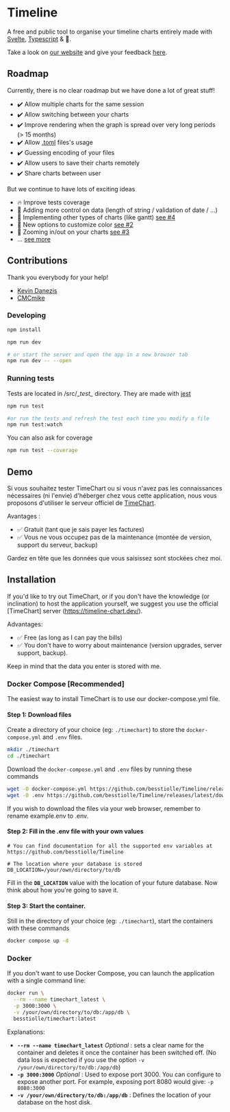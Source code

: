 # Timeline
A free and public tool to organise your timeline charts entirely made with [Svelte](https://svelte.dev/), [Typescript](https://www.typescriptlang.org/) & 💖.

Take a look on [our website](https://timeline-chart.dev/) and give your feedback [here](https://github.com/besstiolle/Timeline/issues).

## Roadmap

Currently, there is no clear roadmap but we have done a lot of great stuff!

 * ✔️ Allow multiple charts for the same session
 * ✔️ Allow switching between your charts
 * ✔️ Improve rendering when the graph is spread over very long periods (> 15 months)
 * ✔️ Allow [.toml](https://github.com/toml-lang/toml) files's usage
 * ✔️ Guessing encoding of your files
 * ✔️ Allow users to save their charts remotely
 * ✔️ Share charts between user

But we continue to have lots of exciting ideas
 
 * 🔥 Improve tests coverage
 * 📅 Adding more control on data (length of string / validation of date / ...)
 * 📅 Implementing other types of charts (like gantt) [see #4](https://github.com/besstiolle/Timeline/issues/4)
 * 📅 New options to customize color [see #2](https://github.com/besstiolle/Timeline/issues/2)
 * 📅 Zooming in/out on your charts  [see #3](https://github.com/besstiolle/Timeline/issues/3)
 * ... [see more](https://github.com/besstiolle/Timeline/issues)

## Contributions

Thank you everybody for your help! 

* [Kevin Danezis](https://github.com/besstiolle)
* [CMCmike](https://github.com/CMCmike)

### Developing

```bash
npm install

npm run dev

# or start the server and open the app in a new browser tab
npm run dev -- --open
```

### Running tests

Tests are located in /src/\__test\__ directory. They are made with [jest](https://jestjs.io/fr/)

```bash
npm run test

#or run the tests and refresh the test each time you modify a file
npm run test:watch

```

You can also ask for coverage 

```bash
npm run test --coverage
```

## Demo

Si vous souhaitez tester TimeChart ou si vous n'avez pas les connaissances nécessaires (ni l'envie) d'héberger chez vous cette application, nous vous proposons d'utiliser le serveur officiel de [TimeChart](https://timeline-chart.dev/).

Avantages : 
 * ✅ Gratuit (tant que je sais payer les factures)
 * ✅ Vous ne vous occupez pas de la maintenance (montée de version, support du serveur, backup)

Gardez en tête que les données que vous saisissez sont stockées chez moi.

## Installation

If you'd like to try out TimeChart, or if you don't have the knowledge (or inclination) to host the application yourself, we suggest you use the official [TimeChart] server (https://timeline-chart.dev/).

Advantages: 
 * ✅ Free (as long as I can pay the bills)
 * ✅ You don't have to worry about maintenance (version upgrades, server support, backup).

Keep in mind that the data you enter is stored with me.

### Docker Compose [Recommended]

The easiest way to install TimeChart is to use our docker-compose.yml file.

#### Step 1: Download files

Create a directory of your choice (eg: `./timechart`) to store the `docker-compose.yml` and `.env` files.

```bash
mkdir ./timechart
cd ./timechart
```

Download the `docker-compose.yml` and `.env` files by running these commands

```bash
wget -O docker-compose.yml https://github.com/besstiolle/Timeline/releases/latest/download/docker-compose.yml
wget -O .env https://github.com/besstiolle/Timeline/releases/latest/download/example.env
```

If you wish to download the files via your web browser, remember to rename example.env to .env.

#### Step 2: Fill in the .env file with your own values

```
# You can find documentation for all the supported env variables at https://github.com/besstiolle/Timeline

# The location where your database is stored
DB_LOCATION=/your/own/directory/to/db
```

Fill in the **`DB_LOCATION`** value with the location of your future database. Now think about how you're going to save it.

#### Step 3: Start the container.

Still in the directory of your choice (eg: `./timechart`), start the containers with these commands


```bash
docker compose up -d
```

### Docker

If you don't want to use Docker Compose, you can launch the application with a single command line:

```bash
docker run \
  --rm --name timechart_latest \
  -p 3000:3000 \
  -v /your/own/directory/to/db:/app/db \
  besstiolle/timechart:latest
```

Explanations:

 * **`--rm --name timechart_latest`** *Optional* : sets a clear name for the container and deletes it once the container has been switched off. (No data loss is expected if you use the option `-v /your/own/directory/to/db:/app/db`)
 * **`-p 3000:3000`** *Optional* : Used to expose port 3000. You can configure to expose another port. For example, exposing port 8080 would give: `-p 8080:3000`
 * **`-v /your/own/directory/to/db:/app/db`** : Defines the location of your database on the host disk.
